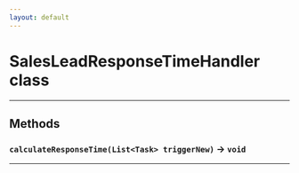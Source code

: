```yaml
---
layout: default
---
```

# SalesLeadResponseTimeHandler class
---
## Methods
### `calculateResponseTime(List<Task> triggerNew)` → `void`
---
